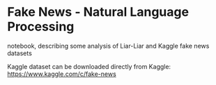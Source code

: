 # Fake News - Natural Language Processing
notebook, describing some analysis of Liar-Liar and Kaggle fake news datasets

Kaggle dataset can be downloaded directly from Kaggle:
https://www.kaggle.com/c/fake-news
